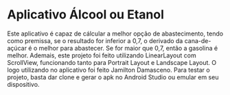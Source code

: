 # Aplicativo Álcool ou Etanol
Este aplicativo é capaz de cálcular a melhor opção de abastecimento, tendo como premissa, se o resultado for inferior a 0,7, o derivado da cana-de-açúcar é o melhor para abastecer. Se for maior que 0,7, então a gasolina é melhor. Ademais, este projeto foi feito utilizando LinearLayout com ScrollView, funcionando tanto para Portrait Layout e Landscape Layout. O logo utilizando no aplicativo foi feito Jamilton Damasceno. Para testar o projeto, basta dar clone e gerar o apk no Android Studio ou emular em seu dispositivo.

